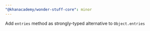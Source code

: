 ```yaml
---
"@khanacademy/wonder-stuff-core": minor
---
```


Add `entries` method as strongly-typed alternative to `Object.entries`
